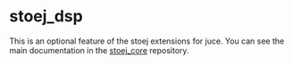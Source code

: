 # stoej_dsp

This is an optional feature of the stoej extensions for juce. You can see the
main documentation in the [stoej_core]() repository.
